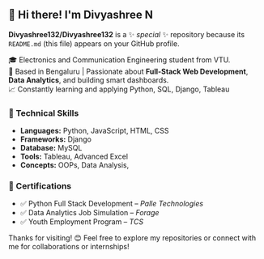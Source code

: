 ## 👋 Hi there! I'm Divyashree N


**Divyashree132/Divyashree132** is a ✨ _special_ ✨ repository because its `README.md` (this file) appears on your GitHub profile.

🎓  Electronics and Communication Engineering student from VTU.  
📍 Based in Bengaluru | Passionate about **Full-Stack Web Development**, **Data Analytics**, and building smart dashboards.  
📈 Constantly learning and applying Python, SQL, Django, Tableau


### 🚀 Technical Skills  
- **Languages:** Python, JavaScript, HTML, CSS  
- **Frameworks:** Django  
- **Database:** MySQL  
- **Tools:** Tableau, Advanced Excel  
- **Concepts:** OOPs, Data Analysis, 



### 📜 Certifications
- ✅ Python Full Stack Development – *Palle Technologies*  
- ✅ Data Analytics Job Simulation – *Forage*  
- ✅ Youth Employment Program – *TCS*





Thanks for visiting! 😊 Feel free to explore my repositories or connect with me for collaborations or internships!




